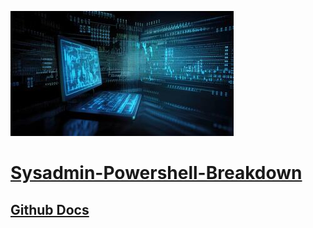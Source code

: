 ![image alt](https://github.com/josh-butler93/Sysadmin-Essentials/blob/b85f75aca31fea070ad80659fbbe03d14978f781/SysAdminEssentials.jpg)
# [Sysadmin-Powershell-Breakdown](https://learn.microsoft.com/en-us/powershell/module/microsoft.powershell.core/about/about_operators?view=powershell-7.5)
## [Github Docs](https://docs.github.com/en/get-started/writing-on-github/getting-started-with-writing-and-formatting-on-github/basic-writing-and-formatting-syntax)
